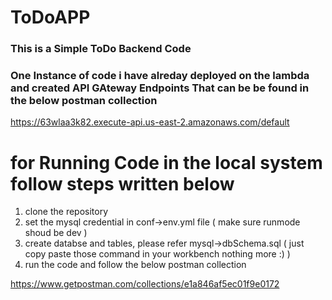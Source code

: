 # ToDoAPP

### This is a Simple ToDo Backend Code 
### One Instance of code i have alreday deployed on the lambda and created API GAteway Endpoints That can be be found in the below postman collection
https://63wlaa3k82.execute-api.us-east-2.amazonaws.com/default


# for Running Code in the local system follow steps written below
1. clone the repository
2. set the mysql credential in conf->env.yml file ( make sure runmode shoud be dev )
3. create databse and tables, please refer mysql->dbSchema.sql ( just copy paste those command in your workbench nothing more :) )
4. run the code and follow the below postman collection 

https://www.getpostman.com/collections/e1a846af5ec01f9e0172


